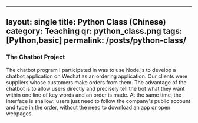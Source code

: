 <!-- ---
layout: single
mathjax: true
toc: true
toc_sticky: true
category: Machine Learning
tags: [notes]
qr: machine_learning_notes.png
title: Chatbot Project
author_profile: true

sidebar:
  nav: "Project"

--- -->

---
layout: single
title: Python Class (Chinese)
category: Teaching
qr: python_class.png
tags: [Python,basic]
permalink: /posts/python-class/
---



### The Chatbot Project
The chatbot program I participated in was to use Node.js to develop a chatbot application on Wechat as an ordering application. Our clients were suppliers whose customers make orders from them. The advantage of the chatbot is to allow users directly and precisely tell the bot what they want within one line of key words and an order is made. At the same time, the interface is shallow: users just need to follow the company's public account and type in the order, without the need to download an app or open webpages.
